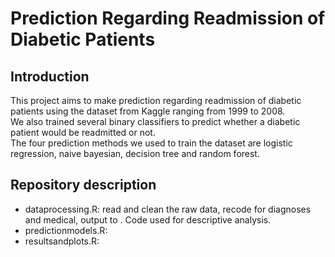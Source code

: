 # Prediction Regarding Readmission of Diabetic Patients

## Introduction
This project aims to make prediction regarding readmission of diabetic patients using the dataset from Kaggle ranging from 1999 to 2008.  
We also trained several binary classifiers to predict whether a diabetic patient would be readmitted or not.  
The four prediction methods we used to train the dataset are logistic regression, naive bayesian, decision tree and random forest.

## Repository description
* dataprocessing.R: read and clean the raw data, recode for diagnoses and medical, output to    . Code used for descriptive analysis.
* predictionmodels.R: 
* resultsandplots.R:



